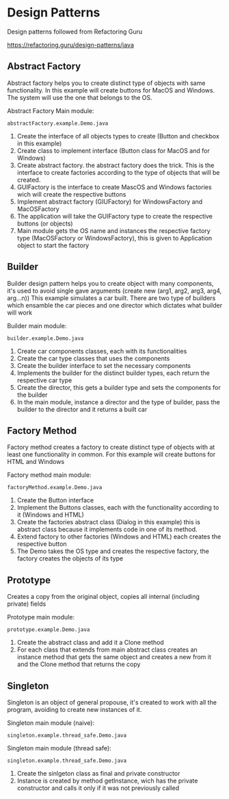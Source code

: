
# Design Patterns 

Design patterns followed from Refactoring Guru

https://refactoring.guru/design-patterns/java


## Abstract Factory

Abstract factory helps you to create distinct type of objects with same functionality.
In this example will create buttons for MacOS and Windows. The system will use the one that belongs to the OS.

Abstract Factory Main module:
```
abstractFactory.example.Demo.java
```

1. Create the interface of all objects types to create (Button and checkbox in this example)
2. Create class to implement interface (Button class for MacOS and for Windows)
3. Create abstract factory. the abstract factory does the trick. This is the interface to create factories according to the type of objects that will be created.
4. GUIFactory is the interface to create MascOS and Windows factories wich will create the respective buttons
5. Implement abstract factory (GIUFactory) for WindowsFactory and MacOSFactory
6. The application will take the GUIFactory type to create the respective buttons (or objects)
7. Main module gets the OS name and instances the respective factory type (MacOSFactory or WindowsFactory), this is given to Application object to start the factory


## Builder

Builder design pattern helps you to create object with many components, it's used to avoid single gave arguments (create new (arg1, arg2, arg3, arg4, arg...n))
This example simulates a car built. There are two type of builders which ensamble the car pieces and one director which dictates what builder will work

Builder main module:
```
builder.example.Demo.java
```

1. Create car components classes, each with its functionalities
2. Create the car type classes that uses the components
3. Create the builder interface to set the necessary components
4. Implements the builder for the distinct builder types, each return the respective car type
5. Create the director, this gets a builder type and sets the components for the builder
6. In the main module, instance a director and the type of builder, pass the builder to the director and it returns a built car


## Factory Method

Factory method creates a factory to create distinct type of objects with at least one functionality in common.
For this example will create  buttons for HTML and Windows

Factory method main module:
```
factoryMethod.example.Demo.java
```

1. Create the Button interface
2. Implement the Buttons classes, each with the functionality according to it (Windows and HTML)
3. Create the factories abstract class (Dialog in this example) this is abstract class because it implements code in one of its method.
4. Extend factory to other factories (Windows and HTML) each creates the respective button
5. The Demo takes the OS type and creates the respective factory, the factory creates the objects of its type


## Prototype

Creates a copy from the original object, copies all internal (including private) fields 

Prototype main module:
```
prototype.example.Demo.java
```

1. Create the abstract class and add it a Clone method
2. For each class that extends from main abstract class creates an instance method that gets the same object and creates a new from it and the Clone method that returns the copy

## Singleton

Singleton is an object of general propouse, it's created to work with all the program, avoiding to create new instances of it.

Singleton main module (naive):
```
singleton.example.thread_safe.Demo.java
```

Singleton main module (thread safe):
```
singleton.example.thread_safe.Demo.java
```

1. Create the sinlgeton class as final and private constructor
2. Instance is created by method getInstance, wich has the private constructor and calls it only if it was not previously called


